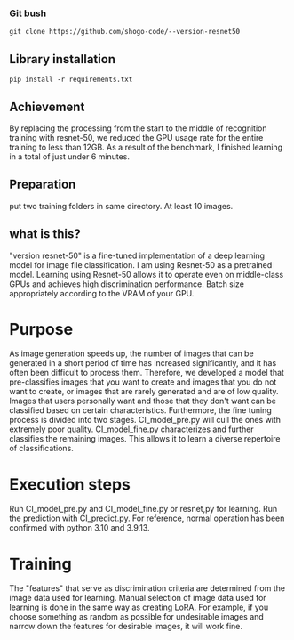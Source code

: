 ### Git bush  
`git clone https://github.com/shogo-code/--version-resnet50`
  
  
## Library installation  
`pip install -r requirements.txt`  

## Achievement  
By replacing the processing from the start to the middle of recognition training with resnet-50, we reduced the GPU usage rate for the entire training to less than 12GB. As a result of the benchmark, I finished learning in a total of just under 6 minutes.

## Preparation  
put two training folders in same directory. At least 10 images.

## what is this?  
"version resnet-50" is a fine-tuned implementation of a deep learning model for image file classification. I am using Resnet-50 as a pretrained model. Learning using Resnet-50 allows it to operate even on middle-class GPUs and achieves high discrimination performance. Batch size appropriately according to the VRAM of your GPU.

# Purpose  
As image generation speeds up, the number of images that can be generated in a short period of time has increased significantly, and it has often been difficult to process them. Therefore, we developed a model that pre-classifies images that you want to create and images that you do not want to create, or images that are rarely generated and are of low quality. Images that users personally want and those that they don't want can be classified based on certain characteristics. Furthermore, the fine tuning process is divided into two stages. CI_model_pre.py will cull the ones with extremely poor quality. CI_model_fine.py characterizes and further classifies the remaining images. This allows it to learn a diverse repertoire of classifications.

# Execution steps  
Run CI_model_pre.py and CI_model_fine.py or resnet,py for learning. Run the prediction with CI_predict.py. For reference, normal operation has been confirmed with python 3.10 and 3.9.13.

# Training  
The "features" that serve as discrimination criteria are determined from the image data used for learning. Manual selection of image data used for learning is done in the same way as creating LoRA. For example, if you choose something as random as possible for undesirable images and narrow down the features for desirable images, it will work fine.

